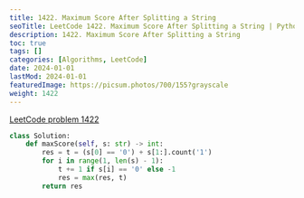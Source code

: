 ```yaml
---
title: 1422. Maximum Score After Splitting a String
seoTitle: LeetCode 1422. Maximum Score After Splitting a String | Python solution and explanation
description: 1422. Maximum Score After Splitting a String
toc: true
tags: []
categories: [Algorithms, LeetCode]
date: 2024-01-01
lastMod: 2024-01-01
featuredImage: https://picsum.photos/700/155?grayscale
weight: 1422
---
```


[LeetCode problem 1422](https://leetcode.com/problems/maximum-score-after-splitting-a-string/)

```python
class Solution:
    def maxScore(self, s: str) -> int:
        res = t = (s[0] == '0') + s[1:].count('1')
        for i in range(1, len(s) - 1):
            t += 1 if s[i] == '0' else -1
            res = max(res, t)
        return res

```
